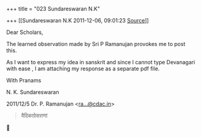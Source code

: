 +++
title = "023 Sundareswaran N.K"

+++
[[Sundareswaran N.K	2011-12-06, 09:01:23 [Source](https://groups.google.com/g/bvparishat/c/4Sf6qYT0uh4)]]



Dear Scholars,

The learned observation made by Sri P Ramanujan provokes me to post this.

As I want to express my idea in sanskrit and since I cannot type Devanagari with ease , I am attaching my response as a separate pdf file.

With Pranams

N. K. Sundareswaran  

2011/12/5 Dr. P. Ramanujan \<[ra...@cdac.in]()\>  

> वैदिकाग्रेसराणां



